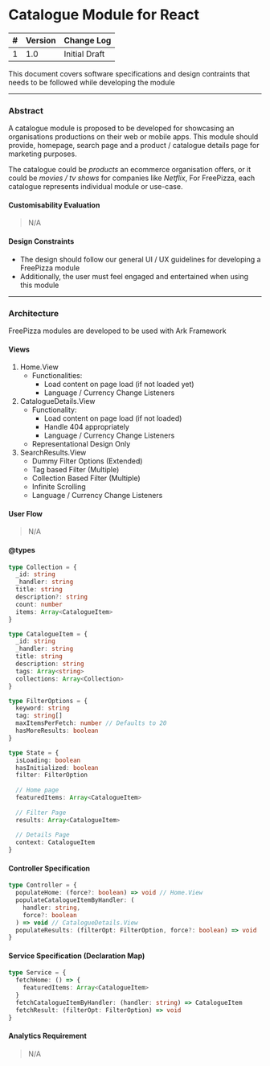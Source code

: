 # Catalogue Module for React

| #    | Version | Change Log    |
| ---- | ------- | ------------- |
| 1    | 1.0     | Initial Draft |

This document covers software specifications and design contraints that needs to be followed while developing the module

------

### Abstract

A catalogue module is proposed to be developed for showcasing an organisations productions on their web or mobile apps. This module should provide, homepage, search page and a product / catalogue details page for marketing purposes.

The catalogue could be *products* an ecommerce organisation offers, or it could be *movies / tv shows* for companies like *Netflix*, For FreePizza, each catalogue represents individual module or use-case.

#### Customisability Evaluation

> N/A

#### Design Constraints

- The design should follow our general UI / UX guidelines for developing a FreePizza module
- Additionally, the user must feel engaged and entertained when using this module

------

### Architecture

FreePizza modules are developed to be used with Ark Framework

#### Views

1. Home.View
   - Functionalities: 
     - Load content on page load (if not loaded yet)
     - Language / Currency Change Listeners
2. CatalogueDetails.View
   - Functionality:
     - Load content on page load (if not loaded)
     - Handle 404 appropriately
     - Language / Currency Change Listeners
   - Representational Design Only
3. SearchResults.View
   - Dummy Filter Options (Extended)
   - Tag based Filter (Multiple)
   - Collection Based Filter (Multiple)
   - Infinite Scrolling
   - Language / Currency Change Listeners

#### User Flow

> N/A

#### @types

````typescript
type Collection = {
  _id: string
  _handler: string
  title: string
  description?: string
  count: number
  items: Array<CatalogueItem>
}

type CatalogueItem = {
  _id: string
  _handler: string
  title: string
  description: string
  tags: Array<string>
  collections: Array<Collection>
}

type FilterOptions = {
  keyword: string
  tag: string[]
  maxItemsPerFetch: number // Defaults to 20
  hasMoreResults: boolean
}

type State = {
  isLoading: boolean
  hasInitialized: boolean
  filter: FilterOption
  
  // Home page
  featuredItems: Array<CatalogueItem>
  
  // Filter Page
  results: Array<CatalogueItem>
  
  // Details Page
  context: CatalogueItem
}
````



#### Controller Specification

````typescript
type Controller = {
  populateHome: (force?: boolean) => void // Home.View
  populateCatalogueItemByHandler: (
  	handler: string, 
  	force?: boolean
  ) => void // CatalogueDetails.View
  populateResults: (filterOpt: FilterOption, force?: boolean) => void
}
````



#### Service Specification (Declaration Map)

```typescript
type Service = {
  fetchHome: () => {
    featuredItems: Array<CatalogueItem>
  }
  fetchCatalogueItemByHandler: (handler: string) => CatalogueItem
  fetchResult: (filterOpt: FilterOption) => void
}
```



#### Analytics Requirement

> N/A
